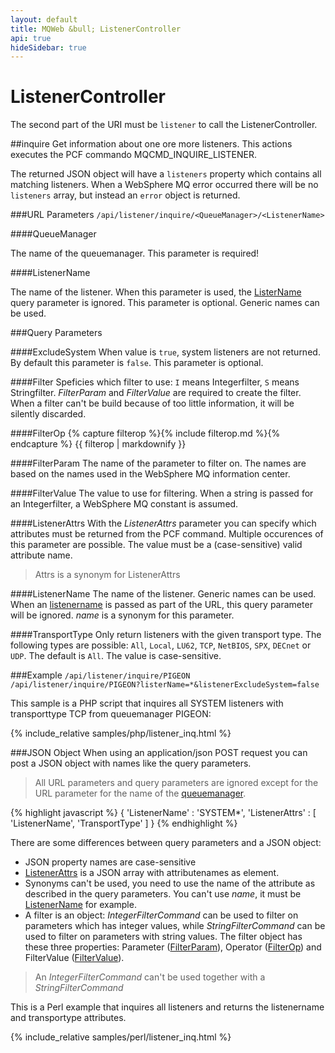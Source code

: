 ```yaml
---
layout: default
title: MQWeb &bull; ListenerController
api: true
hideSidebar: true
---
```

ListenerController
==================

The second part of the URI must be `listener` to call the ListenerController.

##<a name="inquire"></a>inquire
Get information about one ore more listeners. This actions executes the
PCF commando MQCMD_INQUIRE_LISTENER.

The returned JSON object will have a `listeners` property which contains all
matching listeners. When a WebSphere MQ error occurred there will be no 
`listeners` array, but instead an `error` object is returned.

###<a name="inquireURL"></a>URL Parameters
`/api/listener/inquire/<QueueManager>/<ListenerName>`

####<a name="inquireURLQueueManager"></a>QueueManager

The name of the queuemanager. This parameter is required!

####<a name="inquireURLListenerName"></a>ListenerName
  
The name of the listener. When this parameter is used, the 
[ListerName](#inquireQueryListenerName) query parameter is ignored. This 
parameter is optional. Generic names can be used.

###<a name="inquireQuery"></a>Query Parameters

####<a name="inquireQueryExcludeSystem"></a>ExcludeSystem
When value is `true`, system listeners are not returned. By default this
parameter is `false`. This parameter is optional.

####<a name="inquireQueryFilter"></a>Filter
Speficies which filter to use: `I` means Integerfilter, `S` means Stringfilter.
*FilterParam* and *FilterValue* are required to create the filter. When a filter can't be build
because of too little information, it will be silently discarded.

####<a name="inquireQueryFilterOp"></a>FilterOp
{% capture filterop %}{% include filterop.md %}{% endcapture %}
{{ filterop | markdownify }}

####<a name="inquireQueryFilterParam"></a>FilterParam
The name of the parameter to filter on. The names are based on the names used in the WebSphere MQ information center.

####<a name="inquireQueryFilterValue"></a>FilterValue
The value to use for filtering. When a string is passed for an Integerfilter, a WebSphere MQ constant is assumed.

####<a name="inqueryQueryListenerAttrs"></a>ListenerAttrs
With the *ListenerAttrs* parameter you can specify which attributes must be 
returned from the PCF command. Multiple occurences of this parameter are 
possible. The value must be a (case-sensitive) valid attribute name.

> Attrs is a synonym for ListenerAttrs

####<a name="inquireQueryListenerName"></a>ListenerName
The name of the listener. Generic names can be used. When an 
[listenername](#inquireURLListenerName) is passed as part of the URL, this 
query parameter will be ignored. *name* is a synonym for this parameter.

####<a name="inquireQueryTransportType"></a>TransportType
Only return listeners with the given transport type. The following types are 
possible: `All`, `Local`, `LU62`, `TCP`, `NetBIOS`, `SPX`, `DECnet` or `UDP`. 
The default is `All`. The value is case-sensitive.

###<a name="inquireExample"></a>Example
`/api/listener/inquire/PIGEON`  
`/api/listener/inquire/PIGEON?listerName=*&listenerExcludeSystem=false`  

This sample is a PHP script that inquires all SYSTEM listeners with 
transporttype TCP from queuemanager PIGEON:

{% include_relative samples/php/listener_inq.html %}

###<a name="inquireJSON"></a>JSON Object
When using an application/json POST request you can post a JSON object with 
names like the query parameters.

> All URL parameters and query parameters are ignored except for the URL 
> parameter for the name of the [queuemanager](#inquireUrlQueueManager).

{% highlight javascript %}
{
  'ListenerName' : 'SYSTEM*',
  'ListenerAttrs' : [
    'ListenerName',
    'TransportType'
  ]
}
{% endhighlight %}

There are some differences between query parameters and a JSON object:

+ JSON property names are case-sensitive
+ [ListenerAttrs](#inquireQueryListenerAttrs) is a JSON array with attributenames as element.
+ Synonyms can't be used, you need to use the name of the attribute
  as described in the query parameters. You can't use *name*, it must be 
  [ListenerName](#inquireQueryListenerName) for example.
+ A filter is an object: *IntegerFilterCommand* can be used to filter on parameters which has
  integer values, while *StringFilterCommand* can be used to filter on parameters with string values.
  The filter object has these three properties: Parameter ([FilterParam](#inquireQueryFilterParam)), 
  Operator ([FilterOp](#inquireQueryFilterOp)) and FilterValue ([FilterValue](#inquireQueryFilterValue)).

> An *IntegerFilterCommand* can't be used together with a *StringFilterCommand*

This is a Perl example that inquires all listeners and returns the listenername
and transportype attributes.

{% include_relative samples/perl/listener_inq.html %}

